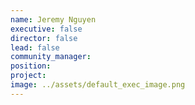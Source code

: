 ```yaml
---
name: Jeremy Nguyen
executive: false
director: false
lead: false
community_manager: 
position:   
project:  
image: ../assets/default_exec_image.png
---
```

